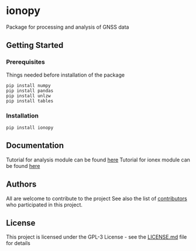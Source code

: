 # ionopy

Package for processing and analysis of GNSS data

## Getting Started
### Prerequisites

Things needed before installation of the package
```
pip install numpy
pip install pandas
pip install unlzw
pip install tables
```

### Installation

```
pip install ionopy
```

## Documentation

Tutorial for analysis module can be found [here](ionopy/analysis/analysis_readme.md)
Tutorial for ionex module can be found [here](ionopy/analysis/ionex_readme.md)


## Authors

All are welcome to contribute to the project
See also the list of [contributors](https://github.com/dinilbose/ismrpy/contributors) who participated in this project.

## License

This project is licensed under the GPL-3 License - see the [LICENSE.md](LICENSE.txt) file for details
